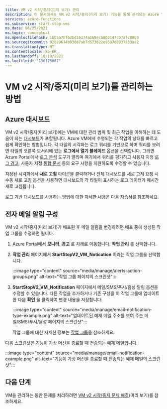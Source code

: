 ```yaml
---
title: VM v2 시작/중지(미리 보기) 관리
description: 이 문서에서는 VM v2 시작/중지(미리 보기) 기능을 통해 관리되는 Azure VM의 상태를 모니터링하고 기타 관리 작업을 수행하는 방법을 설명합니다.
services: azure-functions
ms.subservice: start-stop-vms
ms.date: 06/25/2021
ms.topic: conceptual
ms.openlocfilehash: 1bb5a7bf62bd16274a168ecb8b3147c07afc8860
ms.sourcegitcommit: 92889674b93087ab7d573622e9587d0937233aa2
ms.translationtype: MT
ms.contentlocale: ko-KR
ms.lasthandoff: 10/19/2021
ms.locfileid: "130175867"
---
```

# <a name="how-to-manage-startstop-vms-v2-preview"></a>VM v2 시작/중지(미리 보기)를 관리하는 방법

## <a name="azure-dashboard"></a>Azure 대시보드

VM v2 시작/중지(미리 보기)에는 VM에 대한 관리 범위 및 최근 작업을 이해하는 데 도움이 되는 [대시보드](../../azure-monitor/best-practices-analysis.md#azure-dashboards)가 포함됩니다. Azure VM에서 수행되는 각 작업의 상태를 빠르고 쉽게 확인하는 방법입니다. 각 타일의 시각화는 로그 쿼리를 기반으로 하며 쿼리를 보려면 타일의 오른쪽 모서리에 있는 **로그에서 열기 블레이드** 옵션을 선택합니다. 그러면 Azure Portal에서 [로그 분석](../../azure-monitor/logs/log-analytics-overview.md#starting-log-analytics) 도구가 열리며 여기에서 쿼리를 평가하고 사용자 지정 [로그 경고](../../azure-monitor/alerts/alerts-log.md), 사용자 지정 [통합 문서](../../azure-monitor/visualize/workbooks-overview.md) 등의 요구 사항을 지원하도록 수정할 수 있습니다.

지정된 시각화에서 **새로 고침** 아이콘을 클릭하거나 전체 대시보드를 새로 고쳐 요청 시 수동 새로 고침 옵션을 사용하면 대시보드의 각 타일이 표시하는 로그 데이터가 매시간 새로 고침됩니다.

로그 기반 대시보드를 사용하는 방법에 대한 자세한 내용은 다음 [자습서](../../azure-monitor/visualize/tutorial-logs-dashboards.md)를 참조하세요.

## <a name="configure-email-notifications"></a>전자 메일 알림 구성

VM v2 시작/중지(미리 보기)가 배포된 후 메일 알림을 변경하려면 배포 중에 생성된 작업 그룹을 수정하면 됩니다.

1. Azure Portal에서 **모니터**, **경고** 로 차례로 이동합니다. **작업 관리** 를 선택합니다.

1. **작업 관리** 페이지에서 **StartStopV2_VM_Notication** 이라는 작업 그룹을 선택합니다.

    :::image type="content" source="media/manage/alerts-action-groups.png" alt-text="작업 그룹 페이지의 스크린샷":::

1. **StartStopV2_VM_Notification** 페이지에서 메일/SMS/푸시/음성 알림 옵션을 수정할 수 있습니다. 다른 작업을 추가하거나 기존 구성을 이 작업 그룹에 업데이트한 다음 **확인** 을 클릭하여 변경 내용을 저장합니다.

    :::image type="content" source="media/manage/email-notification-type-example.png" alt-text="업데이트된 예제 메일 주소를 보여 주는 메일/SMS/푸시/음성 페이지의 스크린샷":::

    작업 그룹에 대한 자세한 정보는 [작업 그룹](../../azure-monitor/alerts/action-groups.md)을 참조하세요.

다음 스크린샷은 기능이 가상 머신을 종료할 때 전송되는 예제 메일입니다.

:::image type="content" source="media/manage/email-notification-example.png" alt-text="기능이 가상 머신을 종료할 때 전송되는 예제 메일의 스크린샷":::

## <a name="next-steps"></a>다음 단계

VM을 관리하는 동안 문제를 처리하려면 [VM v2 시작/중지 문제 해결](troubleshoot.md)(미리 보기)를 참조하세요.
